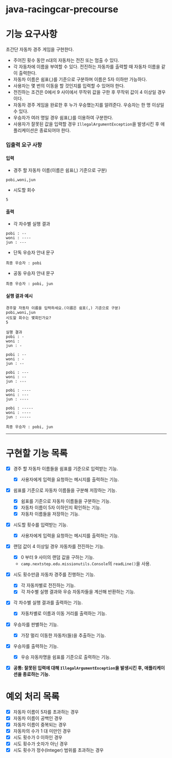 # java-racingcar-precourse

# 기능 요구사항

초간단 자동차 경주 게임을 구현한다.

- 주어진 횟수 동안 n대의 자동차는 전진 또는 멈출 수 있다.
- 각 자동차에 이름을 부여할 수 있다. 전진하는 자동차를 출력할 때 자동차 이름을 같이 출력한다.
- 자동차 이름은 쉼표(,)를 기준으로 구분하며 이름은 5자 이하만 가능하다.
- 사용자는 몇 번의 이동을 할 것인지를 입력할 수 있어야 한다.
- 전진하는 조건은 0에서 9 사이에서 무작위 값을 구한 후 무작위 값이 4 이상일 경우이다.
- 자동차 경주 게임을 완료한 후 누가 우승했는지를 알려준다. 우승자는 한 명 이상일 수 있다.
- 우승자가 여러 명일 경우 쉼표(,)를 이용하여 구분한다.
- 사용자가 잘못된 값을 입력할 경우 `IllegalArgumentException`을 발생시킨 후 애플리케이션은 종료되어야 한다.

### 입출력 요구 사항

#### 입력

- 경주 할 자동차 이름(이름은 쉼표(,) 기준으로 구분)

```
pobi,woni,jun
```

- 시도할 회수

```
5
```

#### 출력

- 각 차수별 실행 결과

```
pobi : --
woni : ----
jun : ---
```

- 단독 우승자 안내 문구

```
최종 우승자 : pobi
```

- 공동 우승자 안내 문구

```
최종 우승자 : pobi, jun
```

#### 실행 결과 예시

```
경주할 자동차 이름을 입력하세요.(이름은 쉼표(,) 기준으로 구분)
pobi,woni,jun
시도할 회수는 몇회인가요?
5

실행 결과
pobi : -
woni : 
jun : -

pobi : --
woni : -
jun : --

pobi : ---
woni : --
jun : ---

pobi : ----
woni : ---
jun : ----

pobi : -----
woni : ----
jun : -----

최종 우승자 : pobi, jun
```

---

# 구현할 기능 목록

- [X] 경주 할 자동차 이름들을 쉼표를 기준으로 입력받는 기능.
    - [X] 사용자에게 입력을 요청하는 메시지를 출력하는 기능.

- [X] 쉼표를 기준으로 자동차 이름들을 구분해 저장하는 기능.
    - [X] 쉼표를 기준으로 자동차 이름들을 구분하는 기능.
    - [X] 자동차 이름이 5자 이하인지 확인하는 기능.
    - [X] 자동차 이름들을 저장하는 기능.

- [X] 시도할 횟수를 입력받는 기능.
    - [X] 사용자에게 입력을 요청하는 메시지를 출력하는 기능.

- [X] 랜덤 값이 4 이상일 경우 자동차를 전진하는 기능.
    - [X] 0 부터 9 사이의 랜덤 값을 구하는 기능.
    - `camp.nextstep.edu.missionutils.Console`의 `readLine()`을 사용.

- [X] 시도 횟수만큼 자동차 경주를 진행하는 기능.
    - [X] 각 자동차별로 전진하는 기능.
    - [X] 각 차수별 실행 결과와 우승 자동차들을 계산해 반환하는 기능.

- [X] 각 차수별 실행 결과를 출력하는 기능.
    - [X] 자동차별로 이름과 이동 거리를 출력하는 기능.

- [X] 우승자를 판별하는 기능.
    - [X] 가장 멀리 이동한 자동차(들)을 추출하는 기능.

- [X] 우승자를 출력하는 기능.
    - [X] 우승 자동차명을 쉼표를 기준으로 출력하는 기능.

- [X] **공통: 잘못된 입력에 대해 `IllegalArgumentException`을 발생시킨 후, 애플리케이션을 종료하는 기능.**

# 예외 처리 목록

- [X] 자동차 이름이 5자를 초과하는 경우
- [X] 자동차 이름이 공백인 경우
- [X] 자동차 이름이 중복되는 경우
- [X] 자동차의 수가 1 대 미만인 경우
- [X] 시도 횟수가 0 이하인 경우
- [X] 시도 횟수가 숫자가 아닌 경우
- [X] 시도 횟수가 정수(Integer) 범위를 초과하는 경우